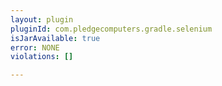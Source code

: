 ```yaml
---
layout: plugin
pluginId: com.pledgecomputers.gradle.selenium
isJarAvailable: true
error: NONE
violations: []

---
```

